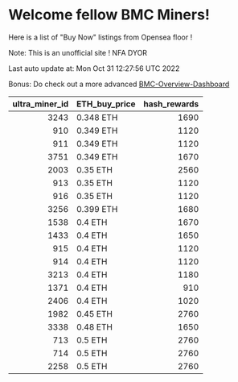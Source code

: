 # Welcome fellow BMC Miners!
Here is a list of "Buy Now" listings from Opensea floor !

Note: This is an unofficial site ! NFA DYOR

Last auto update at: Mon Oct 31 12:27:56 UTC 2022

Bonus: Do check out a more advanced [BMC-Overview-Dashboard](https://dune.com/defifunk/BMC-Overview-Dashboard)


|   ultra_miner_id | ETH_buy_price   |   hash_rewards |
|-----------------:|:----------------|---------------:|
|             3243 | 0.348 ETH       |           1690 |
|              910 | 0.349 ETH       |           1120 |
|              911 | 0.349 ETH       |           1120 |
|             3751 | 0.349 ETH       |           1670 |
|             2003 | 0.35 ETH        |           2560 |
|              913 | 0.35 ETH        |           1120 |
|              916 | 0.35 ETH        |           1120 |
|             3256 | 0.399 ETH       |           1680 |
|             1538 | 0.4 ETH         |           1670 |
|             1433 | 0.4 ETH         |           1650 |
|              915 | 0.4 ETH         |           1120 |
|              914 | 0.4 ETH         |           1120 |
|             3213 | 0.4 ETH         |           1180 |
|             1371 | 0.4 ETH         |            910 |
|             2406 | 0.4 ETH         |           1020 |
|             1982 | 0.45 ETH        |           2760 |
|             3338 | 0.48 ETH        |           1650 |
|              713 | 0.5 ETH         |           2760 |
|              714 | 0.5 ETH         |           2760 |
|             2258 | 0.5 ETH         |           2760 |